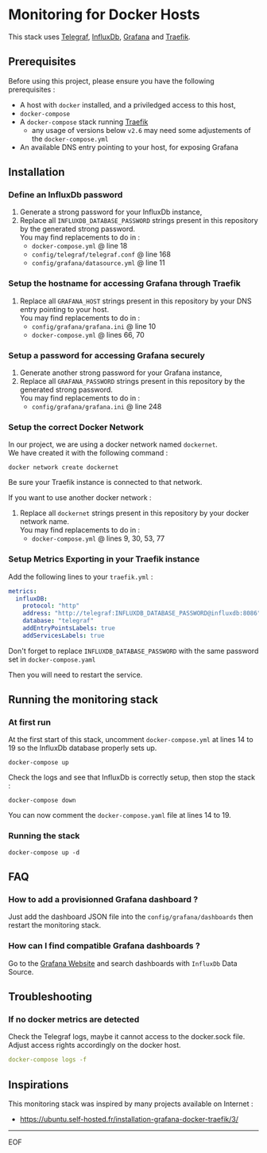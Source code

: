 # Monitoring for Docker Hosts

This stack uses [Telegraf](https://www.influxdata.com/time-series-platform/telegraf/), [InfluxDb](https://www.influxdata.com/products/influxdb-overview/), [Grafana](https://grafana.com/) and [Traefik](https://traefik.io/traefik/).

## Prerequisites

Before using this project, please ensure you have the following prerequisites :

- A host with `docker` installed, and a priviledged access to this host,
- `docker-compose`
- A `docker-compose` stack running [Traefik](https://traefik.io/traefik/)
  - any usage of versions below `v2.6` may need some adjustements of the `docker-compose.yml`
- An available DNS entry pointing to your host, for exposing Grafana

## Installation

### Define an InfluxDb password

1. Generate a strong password for your InfluxDb instance,
2. Replace all `INFLUXDB_DATABASE_PASSWORD` strings present in this repository by the generated strong password.  
   You may find replacements to do in :
   - `docker-compose.yml` @ line 18
   - `config/telegraf/telegraf.conf` @ line 168
   - `config/grafana/datasource.yml` @ line 11

### Setup the hostname for accessing Grafana through Traefik

1. Replace all `GRAFANA_HOST` strings present in this repository by your DNS entry pointing to your host.  
   You may find replacements to do in :
   - `config/grafana/grafana.ini` @ line 10
   - `docker-compose.yml` @ lines 66, 70

### Setup a password for accessing Grafana securely

1. Generate another strong password for your Grafana instance,
2. Replace all `GRAFANA_PASSWORD` strings present in this repository by the generated strong password.  
   You may find replacements to do in :
   - `config/grafana/grafana.ini` @ line 248

### Setup the correct Docker Network

In our project, we are using a docker network named `dockernet`.  
We have created it with the following command :

```shell
docker network create dockernet
```

Be sure your Traefik instance is connected to that network.

If you want to use another docker network :
1. Replace all `dockernet` strings present in this repository by your docker network name.  
   You may find replacements to do in :
   - `docker-compose.yml` @ lines 9, 30, 53, 77

### Setup Metrics Exporting in your Traefik instance

Add the following lines to your `traefik.yml` :

```yaml
metrics:
  influxDB:
    protocol: "http"
    address: "http://telegraf:INFLUXDB_DATABASE_PASSWORD@influxdb:8086"
    database: "telegraf"
    addEntryPointsLabels: true
    addServicesLabels: true
```

Don't forget to replace `INFLUXDB_DATABASE_PASSWORD` with the same password set in `docker-compose.yaml`

Then you will need to restart the service.

## Running the monitoring stack

### At first run

At the first start of this stack, uncomment `docker-compose.yml` at lines 14 to 19 so the InfluxDb database properly sets up.

```shell
docker-compose up
```

Check the logs and see that InfluxDb is correctly setup, then stop the stack :

```shell
docker-compose down
```

You can now comment the `docker-compose.yaml` file at lines 14 to 19. 

### Running the stack

```shell
docker-compose up -d
```

## FAQ

### How to add a provisionned Grafana dashboard ?

Just add the dashboard JSON file into the `config/grafana/dashboards` then restart the monitoring stack.

### How can I find compatible Grafana dashboards ?

Go to the [Grafana Website](https://grafana.com/grafana/dashboards/) and search dashboards with `InfluxDb` Data Source.

## Troubleshooting

### If no docker metrics are detected

Check the Telegraf logs, maybe it cannot access to the docker.sock file. Adjust access rights accordingly on the docker host.

```yaml
docker-compose logs -f
```

## Inspirations

This monitoring stack was inspired by many projects available on Internet :

 - https://ubuntu.self-hosted.fr/installation-grafana-docker-traefik/3/

---
EOF